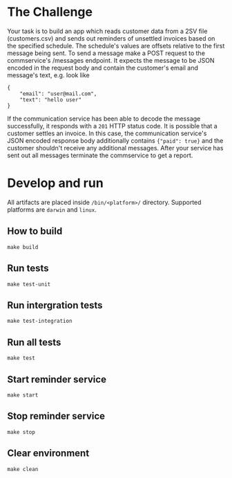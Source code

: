 The Challenge
=============


Your task is to build an app which reads customer data from a 2SV file (customers.csv) and
sends out reminders of unsettled invoices based on the specified schedule. The schedule's
values are offsets relative to the first message being sent.
To send a message make a POST request to the commservice's /messages endpoint. It expects
the message to be JSON encoded in the request body and contain the customer's
email and message's text, e.g. look like

```{.json}
{
    "email": "user@mail.com",
    "text": "hello user"
}
```

If the communication service has been able to decode the message successfully, it responds
with a `201` HTTP status code. It is possible that a customer settles an invoice. In this case,
the communication service's JSON encoded response body additionally contains `{"paid": true}` and the customer shouldn't receive any additional messages.
After your service has sent out all messages terminate the commservice to get a report.


# Develop and run

All artifacts are placed inside `/bin/<platform>/` directory. Supported platforms are `darwin` and `linux`.


## How to build

    make build

## Run tests

    make test-unit

## Run intergration tests

    make test-integration

## Run all tests

    make test

## Start reminder service

    make start

## Stop reminder service

    make stop

## Clear environment

    make clean
